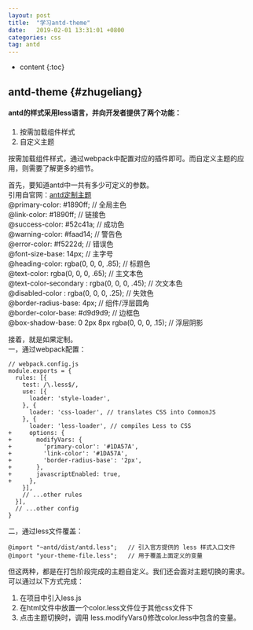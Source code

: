 ```yaml
---
layout: post
title:  "学习antd-theme"
date:   2019-02-01 13:31:01 +0800
categories: css
tag: antd
---
```


* content
{:toc}


antd-theme				{#zhugeliang}
------------------------

#### antd的样式采用less语言，并向开发者提供了两个功能：
1. 按需加载组件样式
2. 自定义主题

按需加载组件样式，通过webpack中配置对应的插件即可。而自定义主题的应用，则需要了解更多的细节。
  
首先，要知道antd中一共有多少可定义的参数。  
引用自官网：[antd定制主题](https://ant.design/docs/react/customize-theme-cn)  
@primary-color: #1890ff;                         // 全局主色  
@link-color: #1890ff;                            // 链接色  
@success-color: #52c41a;                         // 成功色  
@warning-color: #faad14;                         // 警告色  
@error-color: #f5222d;                           // 错误色  
@font-size-base: 14px;                           // 主字号  
@heading-color: rgba(0, 0, 0, .85);              // 标题色  
@text-color: rgba(0, 0, 0, .65);                 // 主文本色  
@text-color-secondary : rgba(0, 0, 0, .45);      // 次文本色  
@disabled-color : rgba(0, 0, 0, .25);            // 失效色  
@border-radius-base: 4px;                        // 组件/浮层圆角  
@border-color-base: #d9d9d9;                     // 边框色  
@box-shadow-base: 0 2px 8px rgba(0, 0, 0, .15);  // 浮层阴影  

接着，就是如果定制。  
一，通过webpack配置：
  
```
// webpack.config.js
module.exports = {
  rules: [{
    test: /\.less$/,
    use: [{
      loader: 'style-loader',
    }, {
      loader: 'css-loader', // translates CSS into CommonJS
    }, {
      loader: 'less-loader', // compiles Less to CSS
+     options: {
+       modifyVars: {
+         'primary-color': '#1DA57A',
+         'link-color': '#1DA57A',
+         'border-radius-base': '2px',
+       },
+       javascriptEnabled: true,
+     },
    }],
    // ...other rules
  }],
  // ...other config
}
```


二，通过less文件覆盖：

```
@import "~antd/dist/antd.less";   // 引入官方提供的 less 样式入口文件
@import "your-theme-file.less";   // 用于覆盖上面定义的变量
```

但这两种，都是在打包阶段完成的主题自定义。我们还会面对主题切换的需求。
可以通过以下方式完成：
1. 在项目中引入less.js
2. 在html文件中放置一个color.less文件位于其他css文件下
3. 点击主题切换时，调用 less.modifyVars()修改color.less中包含的变量。



